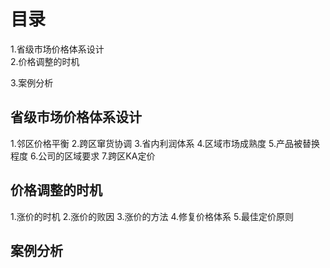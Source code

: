 # 目录
1.省级市场价格体系设计   
2.价格调整的时机 
  
3.案例分析   

## 省级市场价格体系设计
1.邻区价格平衡
2.跨区窜货协调
3.省内利润体系
4.区域市场成熟度
5.产品被替换程度
6.公司的区域要求
7.跨区KA定价

## 价格调整的时机
1.涨价的时机
2.涨价的败因
3.涨价的方法
4.修复价格体系
5.最佳定价原则

## 案例分析
